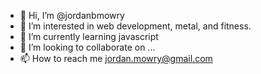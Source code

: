 - 👋 Hi, I’m @jordanbmowry
- 👀 I’m interested in web development, metal, and fitness.
- 🌱 I’m currently learning javascript
- 💞️ I’m looking to collaborate on ...
- 📫 How to reach me jordan.mowry@gmail.com

<!---
jordanbmowry/jordanbmowry is a ✨ special ✨ repository because its `README.md` (this file) appears on your GitHub profile.
You can click the Preview link to take a look at your changes.
--->
